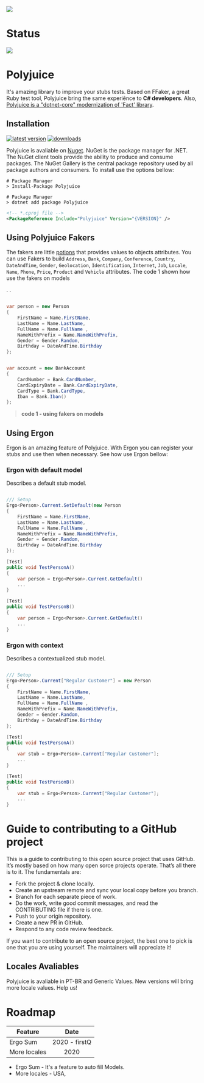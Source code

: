 ![](https://github.com/emergingcode/polyjuice/blob/master/docs/logo.png)

# Status
![](https://travis-ci.com/emergingcode/polyjuice.svg?branch=master)


# Polyjuice
It's amazing library to improve your stubs tests. Based on FFaker, a great Ruby test tool, Polyjuice bring the same experiênce to **C# developers**. Also, [Polyjuice is a "dotnet-core" modernization of 'Fact' library](https://github.com/ycodeteam/fact).

## Installation
[![latest version](https://img.shields.io/nuget/v/Polyjuice)](https://www.nuget.org/packages/Polyjuice)
[![downloads](https://img.shields.io/nuget/dt/Polyjuice)](https://www.nuget.org/packages/Polyjuice)


Polyjuice is avaliable on [Nuget](https://www.nuget.org/packages/Polyjuice). NuGet is the package manager for .NET. The NuGet client tools provide the ability to produce and consume packages. The NuGet Gallery is the central package repository used by all package authors and consumers. To install use the options bellow:


```shell
# Package Manager
> Install-Package Polyjuice
```

```shell
# Package Manager
> dotnet add package Polyjuice
```

```xml
<!-- *.cproj file -->
<PackageReference Include="Polyjuice" Version="{VERSION}" />
```


## Using Polyjuice Fakers
The fakers are little [potions](./Polyjuice/Potions) that provides values to objects attributes. You can use Fakers to build `Address`, `Bank`, `Company`, `Conference`, `Country`, `DateAndTime`, `Gender`, `Geolocation`, `Identification`, `Internet`, `Job`, `Locale`, `Name`, `Phone`, `Price`, `Product` and `Vehicle` attributes. The code 1 shown how use the fakers on models

.
.
```csharp

var person = new Person
{
    FirstName = Name.FirstName,
    LastName = Name.LastName,
    FullName = Name.FullName ,
    NameWithPrefix = Name.NameWithPrefix,
    Gender = Gender.Random,
    Birthday = DateAndTime.Birthday 
};


var account = new BankAccount
{
    CardNumber = Bank.CardNumber,
    CardExpiryDate = Bank.CardExpiryDate,
    CardType = Bank.CardType,
    Iban = Bank.Iban()
};   
```
> **code 1 - using fakers on models**

## Using Ergon
Ergon is an amazing feature of Polyjuice. With Ergon you can register your stubs and use then when necessary. See how use Ergon bellow:

### Ergon with default model
Describes a default stub model.
```csharp

/// Setup
Ergo<Person>.Current.SetDefault(new Person
{
    FirstName = Name.FirstName,
    LastName = Name.LastName,
    FullName = Name.FullName ,
    NameWithPrefix = Name.NameWithPrefix,
    Gender = Gender.Random,
    Birthday = DateAndTime.Birthday 
});

[Test]
public void TestPersonA()
{
    var person = Ergo<Person>.Current.GetDefault()
    ...
}

[Test]
public void TestPersonB()
{
    var person = Ergo<Person>.Current.GetDefault()
    ...
}

```


### Ergon with context
Describes a contextualized stub model.

```csharp

/// Setup
Ergo<Person>.Current["Regular Customer"] = new Person
{
    FirstName = Name.FirstName,
    LastName = Name.LastName,
    FullName = Name.FullName ,
    NameWithPrefix = Name.NameWithPrefix,
    Gender = Gender.Random,
    Birthday = DateAndTime.Birthday 
};

[Test]
public void TestPersonA()
{
    var stub = Ergo<Person>.Current["Regular Customer"];
    ...
}

[Test]
public void TestPersonB()
{
    var stub = Ergo<Person>.Current["Regular Customer"];
    ...
}

```

# Guide to contributing to a GitHub project
This is a guide to contributing to this open source project that uses GitHub. It’s mostly based on how many open sorce projects operate. That’s all there is to it. The fundamentals are:

* Fork the project & clone locally.
* Create an upstream remote and sync your local copy before you branch.
* Branch for each separate piece of work.
* Do the work, write good commit messages, and read the CONTRIBUTING file if there is one.
* Push to your origin repository.
* Create a new PR in GitHub.
* Respond to any code review feedback.

If you want to contribute to an open source project, the best one to pick is one that you are using yourself. The maintainers will appreciate it!

## Locales Avaliables
Polyjuice is avaliable in PT-BR and Generic Values. New versions will bring more locale values. Help us!

# Roadmap



| Feature       | Date          | 
| ------------- |:-------------:|
| Ergo Sum      | 2020 - firstQ |
| More locales  | 2020          |

* Ergo Sum - It's a feature to auto fill Models.
* More locales - USA, 

